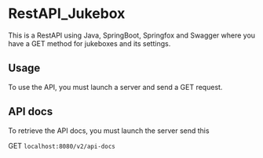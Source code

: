 # RestAPI_Jukebox

This is a RestAPI using Java, SpringBoot, Springfox and Swagger where you have a GET method for jukeboxes and its settings.

## Usage
To use the API, you must launch a server and send a GET request.

## API docs

To retrieve the API docs, you must launch the server send this

GET ```localhost:8080/v2/api-docs```
